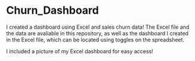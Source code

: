 # Churn_Dashboard

I created a dashboard using Excel and sales churn data! The Excel file and the data are avaliable in this repository, as well as the dashboard I created in the Excel file, which can be located using toggles on the spreadsheet. 

I included a picture of my Excel dashboard for easy access! 

